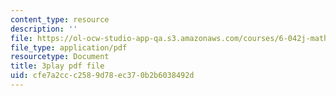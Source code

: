```yaml
---
content_type: resource
description: ''
file: https://ol-ocw-studio-app-qa.s3.amazonaws.com/courses/6-042j-mathematics-for-computer-science-spring-2015/cfe7a2ccc2589d78ec370b2b6038492d_3WDzxt5p8c.pdf
file_type: application/pdf
resourcetype: Document
title: 3play pdf file
uid: cfe7a2cc-c258-9d78-ec37-0b2b6038492d
---
```

